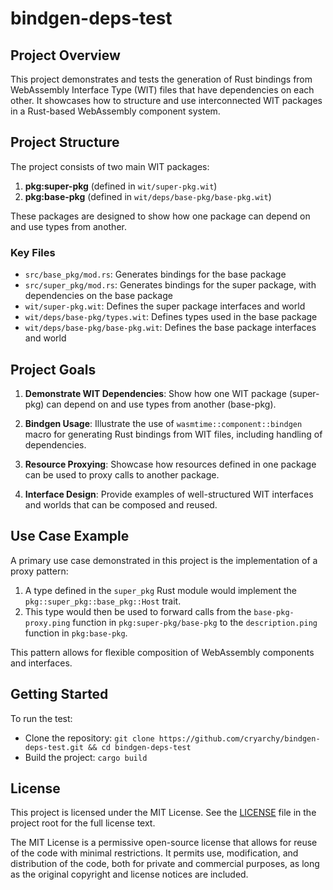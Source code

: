 # bindgen-deps-test

## Project Overview

This project demonstrates and tests the generation of Rust bindings from WebAssembly Interface Type (WIT) files that have dependencies on each other. It showcases how to structure and use interconnected WIT packages in a Rust-based WebAssembly component system.

## Project Structure

The project consists of two main WIT packages:

1. **pkg:super-pkg** (defined in `wit/super-pkg.wit`)
2. **pkg:base-pkg** (defined in `wit/deps/base-pkg/base-pkg.wit`)

These packages are designed to show how one package can depend on and use types from another.

### Key Files

-   `src/base_pkg/mod.rs`: Generates bindings for the base package
-   `src/super_pkg/mod.rs`: Generates bindings for the super package, with dependencies on the base package
-   `wit/super-pkg.wit`: Defines the super package interfaces and world
-   `wit/deps/base-pkg/types.wit`: Defines types used in the base package
-   `wit/deps/base-pkg/base-pkg.wit`: Defines the base package interfaces and world

## Project Goals

1. **Demonstrate WIT Dependencies**: Show how one WIT package (super-pkg) can depend on and use types from another (base-pkg).

2. **Bindgen Usage**: Illustrate the use of `wasmtime::component::bindgen` macro for generating Rust bindings from WIT files, including handling of dependencies.

3. **Resource Proxying**: Showcase how resources defined in one package can be used to proxy calls to another package.

4. **Interface Design**: Provide examples of well-structured WIT interfaces and worlds that can be composed and reused.

## Use Case Example

A primary use case demonstrated in this project is the implementation of a proxy pattern:

1. A type defined in the `super_pkg` Rust module would implement the `pkg::super_pkg::base_pkg::Host` trait.
2. This type would then be used to forward calls from the `base-pkg-proxy.ping` function in `pkg:super-pkg/base-pkg` to the `description.ping` function in `pkg:base-pkg`.

This pattern allows for flexible composition of WebAssembly components and interfaces.

## Getting Started

To run the test:

-   Clone the repository:
    `git clone https://github.com/cryarchy/bindgen-deps-test.git && cd bindgen-deps-test`
-   Build the project:
    `cargo build`

## License

This project is licensed under the MIT License. See the [LICENSE](LICENSE) file in the project root for the full license text.

The MIT License is a permissive open-source license that allows for reuse of the code with minimal restrictions. It permits use, modification, and distribution of the code, both for private and commercial purposes, as long as the original copyright and license notices are included.
